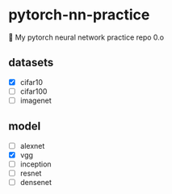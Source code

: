# pytorch-nn-practice
💩 My pytorch neural network practice repo 0.o

## datasets

* [x] cifar10
* [ ] cifar100
* [ ] imagenet

## model

* [ ] alexnet
* [x] vgg
* [ ] inception
* [ ] resnet
* [ ] densenet

